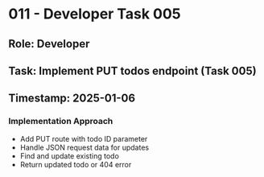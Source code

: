 # 011 - Developer Task 005

## Role: Developer
## Task: Implement PUT todos endpoint (Task 005)
## Timestamp: 2025-01-06

### Implementation Approach
- Add PUT route with todo ID parameter
- Handle JSON request data for updates
- Find and update existing todo
- Return updated todo or 404 error